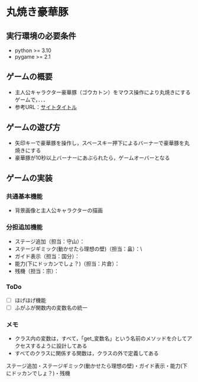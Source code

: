 # 丸焼き豪華豚

## 実行環境の必要条件
* python >= 3.10
* pygame >= 2.1

## ゲームの概要
* 主人公キャラクター豪華豚（ゴウカトン）をマウス操作により丸焼きにするゲームで，．．．
* 参考URL：[サイトタイトル](https://www.hoge.com/)

## ゲームの遊び方
* 矢印キーで豪華豚を操作し，スペースキー押下によるバーナーで豪華豚を丸焼きにする
* 豪華豚が10秒以上バーナーにあぶられたら，ゲームオーバーとなる

## ゲームの実装
### 共通基本機能
* 背景画像と主人公キャラクターの描画

### 分担追加機能
* ステージ追加（担当：守山）：
* ステージギミック(動かせたら理想の壁)（担当：畠）：\
* ガイド表示（担当：国分）：
* 能力(下にドッカンでしょ？)（担当：片倉）：
* 残機（担当：宗）：

### ToDo
- [ ] ほげほげ機能
- [ ] ふがふが関数内の変数名の統一

### メモ
* クラス内の変数は，すべて，「get_変数名」という名前のメソッドを介してアクセスするように設計してある
* すべてのクラスに関係する関数は，クラスの外で定義してある

ステージ追加・ステージギミック(動かせたら理想の壁)・ガイド表示・能力(下にドッカンでしょ？)・残機